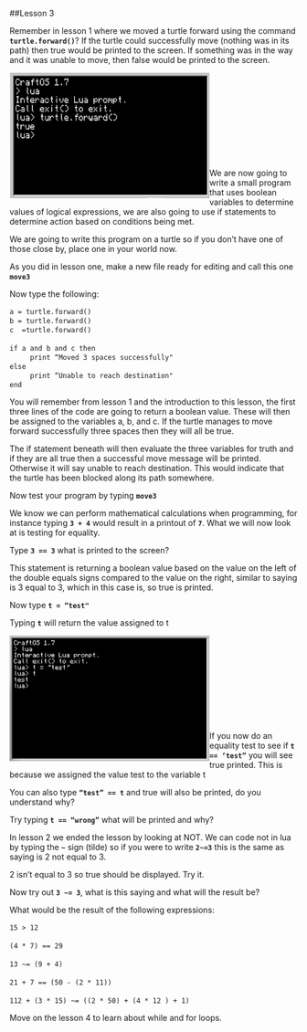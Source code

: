 ##Lesson 3

Remember in lesson 1 where we moved a turtle forward using the command **```turtle.forward()```**? If the turtle could successfully move (nothing was in its path) then true would be printed to the screen. If something was in the way and it was unable to move, then false would be printed to the screen.

<a href="n"><img src="https://github.com/AllenHeard/ComputerCraft/blob/master/Screenshots/Lesson%203%20Images/a.png" align="left" height="220" width="350" ></a><br><br><br><br><br><br><br><br><br>

We are now going to write a small program that uses boolean variables to determine values of logical expressions, we are also going to use if statements to determine action based on conditions being met.

We are going to write this program on a turtle so if you don’t have one of those close by, place one in your world now.

As you did in lesson one, make a new file ready for editing and call this one **```move3```**

Now type the following:
```
a = turtle.forward()
b = turtle.forward()
c  =turtle.forward()

if a and b and c then
     print “Moved 3 spaces successfully"
else
     print “Unable to reach destination"
end
```
You will remember from lesson 1 and the introduction to this lesson, the first three lines of the code are going to return a boolean value. These will then be assigned to the variables a, b, and c. If the turtle manages to move forward successfully three spaces then they will all be true.

The if statement beneath will then evaluate the three variables for truth and if they are all true then a successful move message will be printed. Otherwise it will say unable to reach destination. This would indicate that the turtle has been blocked along its path somewhere.

Now test your program by typing **```move3```**

We know we can perform mathematical calculations when programming, for instance typing **```3 + 4```** would result in a printout of **```7```**. What we will now look at is testing for equality.

Type **```3 == 3```** what is printed to the screen?

This statement is returning a boolean value based on the value on the left of the double equals signs compared to the value on the right, similar to saying is 3 equal to 3, which in this case is, so true is printed.

Now type **```t = “test"```**

Typing **```t```** will return the value assigned to t

<a href="n"><img src="https://github.com/AllenHeard/ComputerCraft/blob/master/Screenshots/Lesson%203%20Images/b.png" align="left" height="220" width="350" ></a><br><br><br><br><br><br><br><br><br>

If you now do an equality test to see if **```t == ‘test”```** you will see true printed. This is because we assigned the value test to the variable t

You can also type **```“test” == t```** and true will also be printed, do you understand why?

Try typing **```t == “wrong”```** what will be printed and why?

In lesson 2 we ended the lesson by looking at NOT. We can code not in lua by typing the **```~```** sign (tilde) so if you were to write **```2~=3```** this is the same as saying is 2 not equal to 3.

2 isn’t equal to 3 so true should be displayed. Try it.

Now try out **```3 ~= 3```**, what is this saying and what will the result be?

What would be the result of the following expressions:
```
15 > 12

(4 * 7) == 29

13 ~= (9 + 4)

21 + 7 == (50 - (2 * 11))

112 + (3 * 15) ~= ((2 * 50) + (4 * 12 ) + 1)
```
Move on the lesson 4 to learn about while and for loops.

